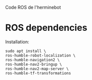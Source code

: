 Code ROS de l'herminebot

# ROS dependencies

Installation:

```
sudo apt install \
ros-humble-robot-localization \
ros-humble-navigation2 \
ros-humble-nav2-bringup \
ros-humble-nav2-map-server \
ros-humble-tf-transformations
```
